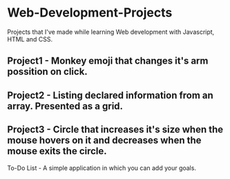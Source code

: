 # Web-Development-Projects

Projects that I've made while learning Web development with Javascript, HTML and CSS.

Project1 - Monkey emoji that changes it's arm possition on click.
---------------------------------------------------------------------------
Project2 - Listing declared information from an array. Presented as a grid.
---------------------------------------------------------------------------
Project3 - Circle that increases it's size when the mouse hovers on it and decreases when the mouse exits the circle.
---------------------------------------------------------------------------
To-Do List - A simple application in which you can add your goals.
